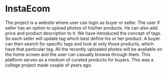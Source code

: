 # InstaEcom
The project is a website where user can login as buyer or seller. The user if seller has an option to upload photos of his/her products. He can also add price and product description to it. We have introduced the concept of tags. So each seller will update tag which best define his or her product. A buyer can then search for specific tags and look at only those products, which have that particular tag. All the recently uploaded photos will be available on the home screen and the user can casually browse through them. This platform serves as a medium of curated products for buyers.
This was a college project made couple of years ago.
